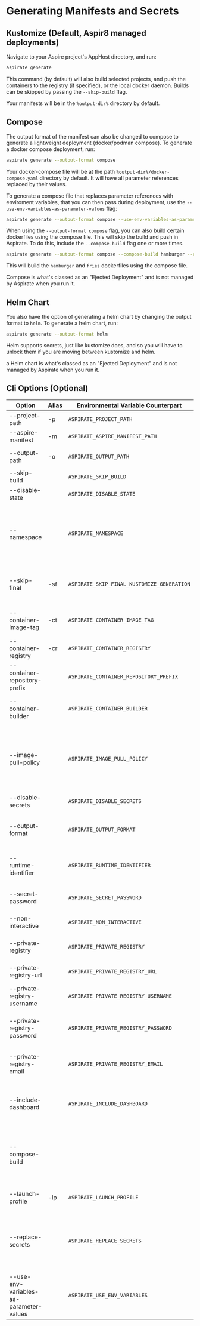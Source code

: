 # Generating Manifests and Secrets

## Kustomize (Default, Aspir8 managed deployments)

Navigate to your Aspire project's AppHost directory, and run:

```bash
aspirate generate
```
This command (by default) will also build selected projects, and push the containers to the registry (if specified), or the local docker daemon.
Builds can be skipped by passing the `--skip-build` flag.

Your manifests will be in the `%output-dir%` directory by default.

## Compose

The output format of the manifest can also be changed to compose to generate a lightweight deployment (docker/podman compose).
To generate a docker compose deployment, run:

```bash
aspirate generate --output-format compose
```

Your docker-compose file will be at the path `%output-dir%/docker-compose.yaml` directory by default.
It will have all parameter references replaced by their values.

To generate a compose file that replaces parameter references with enviroment variables, that you can then pass during deployment, use the `--use-env-variables-as-parameter-values` flag:

```bash
aspirate generate --output-format compose --use-env-variables-as-parameter-values
```

When using the `--output-format compose` flag, you can also build certain dockerfiles using the compose file.
This will skip the build and push in Aspirate.
To do this, include the `--compose-build` flag one or more times.

```bash
aspirate generate --output-format compose --compose-build hamburger --compose-build fries
```

This will build the `hamburger` and `fries` dockerfiles using the compose file.

Compose is what's classed as an "Ejected Deployment" and is not managed by Aspirate when you run it.

## Helm Chart

You also have the option of generating a helm chart by changing the output format to `helm`.
To generate a helm chart, run:

```bash
aspirate generate --output-format helm
```
Helm supports secrets, just like kustomize does, and so you will have to unlock them if you are moving between kustomize and helm.

a Helm chart is what's classed as an "Ejected Deployment" and is not managed by Aspirate when you run it.

## Cli Options (Optional)

| Option                                | Alias | Environmental Variable Counterpart         | Description                                                                                                                                                                    |
|---------------------------------------|-------|--------------------------------------------|--------------------------------------------------------------------------------------------------------------------------------------------------------------------------------|
| --project-path                        | -p    | `ASPIRATE_PROJECT_PATH`                    | The path to the aspire project.                                                                                                                                                |
| --aspire-manifest                     | -m    | `ASPIRATE_ASPIRE_MANIFEST_PATH`            | The aspire manifest file to use                                                                                                                                                |
| --output-path                         | -o    | `ASPIRATE_OUTPUT_PATH`                     | The path to the output directory. Defaults to `%output-dir%`                                                                                                                   |
| --skip-build                          |       | `ASPIRATE_SKIP_BUILD`                      | Skips build and Push of containers.                                                                                                                                            |
| --disable-state                       |       | `ASPIRATE_DISABLE_STATE`                   | Disable aspirate state management.                                                                                                                                             |
| --namespace                           |       | `ASPIRATE_NAMESPACE`                       | Generates a Kubernetes Namespace resource, and applies the namespace to all generated resources. Will be used at deployment time.                                              |
| --skip-final                          | -sf   | `ASPIRATE_SKIP_FINAL_KUSTOMIZE_GENERATION` | Skips The final generation of the kustomize manifest, which is the parent top level file                                                                                       |
| --container-image-tag                 | -ct   | `ASPIRATE_CONTAINER_IMAGE_TAG`             | The Container Image Tag to use as the fall-back value for all containers.                                                                                                      |
| --container-registry                  | -cr   | `ASPIRATE_CONTAINER_REGISTRY`              | The Container Registry to use as the fall-back value for all containers.                                                                                                       |
| --container-repository-prefix         |       | `ASPIRATE_CONTAINER_REPOSITORY_PREFIX`     | The Container Repository Prefix to use as the fall-back value for all containers.                                                                                              |
| --container-builder                   |       | `ASPIRATE_CONTAINER_BUILDER`               | The Container Builder: can be `docker` or `podman`. The default is `docker`.                                                                                                   |
| --image-pull-policy                   |       | `ASPIRATE_IMAGE_PULL_POLICY`               | The image pull policy to use for all containers in generated manifests. Can be `Always`, `Never` or `IfNotPresent`. For your local docker desktop cluster - use `IfNotPresent` |
| --disable-secrets                     |       | `ASPIRATE_DISABLE_SECRETS`                 | Disables secrets management features.                                                                                                                                          |
| --output-format                       |       | `ASPIRATE_OUTPUT_FORMAT`                   | Sets the output manifest format. Defaults to `kustomize`. Can be `kustomize`, `helm` or `compose`.                                                                             |
| --runtime-identifier                  |       | `ASPIRATE_RUNTIME_IDENTIFIER`              | Sets the runtime identifier for project builds. Defaults to `linux-x64`.                                                                                                       |
| --secret-password                     |       | `ASPIRATE_SECRET_PASSWORD`                 | If using secrets, or you have a secret file - Specify the password to decrypt them                                                                                             |
| --non-interactive                     |       | `ASPIRATE_NON_INTERACTIVE`                 | Disables interactive mode for the command                                                                                                                                      |
| --private-registry                    |       | `ASPIRATE_PRIVATE_REGISTRY`                | Enables usage of a private registry - which will produce image pull secret.                                                                                                    |
| --private-registry-url                |       | `ASPIRATE_PRIVATE_REGISTRY_URL`            | The url for the private registry                                                                                                                                               |
| --private-registry-username           |       | `ASPIRATE_PRIVATE_REGISTRY_USERNAME`       | The username for the private registry. This is required if passing `--private-registry`.                                                                                       |
| --private-registry-password           |       | `ASPIRATE_PRIVATE_REGISTRY_PASSWORD`       | The password for the private registry. This is required if passing `--private-registry`.                                                                                       |
| --private-registry-email              |       | `ASPIRATE_PRIVATE_REGISTRY_EMAIL`          | The email for the private registry. This is purely optional and will default to `aspirate@aspirate.com`.                                                                       |
| --include-dashboard                   |       | `ASPIRATE_INCLUDE_DASHBOARD`               | Boolean flag to specify if the Aspire dashboard should also be included in deployments.                                                                                        |
| --compose-build                       |       |                                            | Can be included one or more times to set certain dockerfile resource building to be handled by the compose file. This will skip build and push in aspirate.                    |
| --launch-profile                      | -lp   | `ASPIRATE_LAUNCH_PROFILE`                  | The launch profile to use when building the Aspire Manifest.                                                                                                                   |
| --replace-secrets                     |       | `ASPIRATE_REPLACE_SECRETS`                 | The secret state will be completely reinitialised, prompting for a new password. All input values and secrets will be re generated / prompted, and stored in the state.        |
|--use-env-variables-as-parameter-values|       | `ASPIRATE_USE_ENV_VARIABLES`               | Replace parameter references with enviroment variable names.                                                                                                                   |
